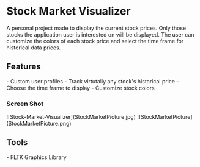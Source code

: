 # Stock Market Visualizer
A personal project made to display the current stock prices. 
Only those stocks the application user is interested on will be displayed. The user can customize the colors of each stock price and select the time frame for historical data prices.

<h2>Features</h2>
- Custom user profiles
- Track virtutally any stock's historical price
- Choose the time frame to display
- Customize stock colors

<h3>Screen Shot</h3>
![Stock-Market-Visualizer](StockMarketPicture.jpg)
![StockMarketPicture](StockMarketPicture.png)

<h2>Tools</h2>
- FLTK Graphics Library
